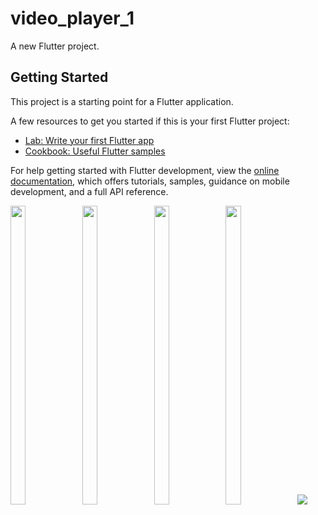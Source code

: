 # video_player_1

A new Flutter project.

## Getting Started

This project is a starting point for a Flutter application.

A few resources to get you started if this is your first Flutter project:

- [Lab: Write your first Flutter app](https://docs.flutter.dev/get-started/codelab)
- [Cookbook: Useful Flutter samples](https://docs.flutter.dev/cookbook)

For help getting started with Flutter development, view the
[online documentation](https://docs.flutter.dev/), which offers tutorials, samples, guidance on
mobile development, and a full API reference.


<P>
<img src = "https://user-images.githubusercontent.com/114208599/227726798-3495db47-1054-439b-addb-cf37176f9c0c.png"width=22% height=35%>
<img src = "https://user-images.githubusercontent.com/114208599/227726854-c6ad7d1b-f1d5-4189-85a1-6b9fde97a862.png"width=22% height=35%>
<img src = "https://user-images.githubusercontent.com/114208599/227728050-1e0a8b54-365e-4238-ad75-8e2dd11be8c5.png"width=22% height=35%>
<img src = "https://user-images.githubusercontent.com/114208599/227726925-3b4470af-8c81-4369-bac8-7da30fe780b8.png"width=22% height=35%>
<img src = "https://user-images.githubusercontent.com/114208599/227857634-1b7566a2-727e-426f-a527-904f6c2e9622.mp4">

<P>



